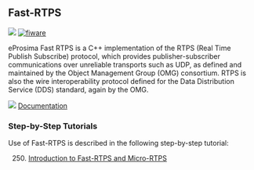 <hr class="iotagents" style="display:none"/>
<h2>Fast-RTPS</h2>

[![](https://nexus.lab.fiware.org/repository/raw/public/badges/chapters/robotics.svg)](https://www.fiware.org/developers/catalogue/)
[![fiware](https://nexus.lab.fiware.org/repository/raw/public/badges/stackoverflow/fiware.svg)](http://stackoverflow.com/questions/tagged/fiware)

eProsima Fast RTPS is a C++ implementation of the RTPS (Real Time Publish Subscribe) protocol, which provides
publisher-subscriber communications over unreliable transports such as UDP, as defined and maintained by the Object
Management Group (OMG) consortium. RTPS is also the wire interoperability protocol defined for the Data Distribution
Service (DDS) standard, again by the OMG.

![](https://fiware.github.io/academy/img/books.png) [Documentation](https://eprosima-fast-rtps.rtfd.io/)

<h3>Step-by-Step Tutorials</h3>

Use of Fast-RTPS is described in the following step-by-step tutorial:

&nbsp; 250.
[Introduction to Fast-RTPS and Micro-RTPS](https://fiware-tutorials.readthedocs.io/en/latest/fast-rtps-micro-rtps)<br/>
